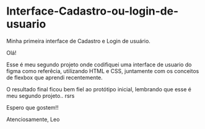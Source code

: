 # Interface-Cadastro-ou-login-de-usuario
Minha primeira interface de Cadastro e Login de usuário.

Olá! 

Esse é meu segundo projeto onde codifiquei uma interface de usuario do figma como referêcia, utilizando HTML e CSS, juntamente com os conceitos de flexbox que aprendi recentemente.

O resultado final ficou bem fiel ao protótipo inicial, lembrando que esse é meu segundo projeto.. rsrs

Espero que gostem!!

Atenciosamente,
Leo
